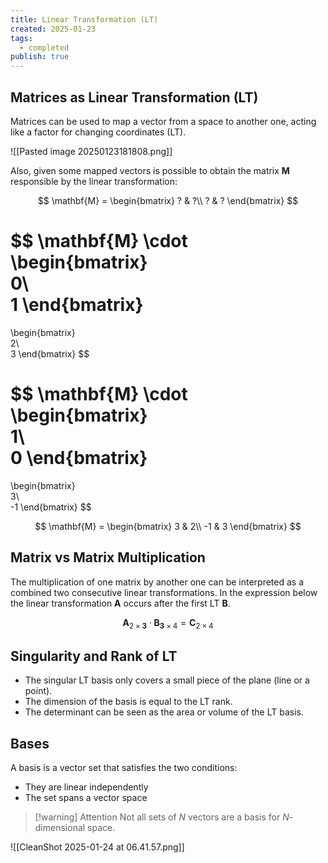 ```yaml
---
title: Linear Transformation (LT)
created: 2025-01-23
tags:
  - completed
publish: true
---
```

## Matrices as Linear Transformation (LT)

Matrices can be used to map a vector from a space to another one, acting like a factor for changing coordinates (LT).

![[Pasted image 20250123181808.png]]

Also, given some mapped vectors is possible to obtain the matrix $\mathbf{M}$ responsible by the linear transformation:

$$
\mathbf{M} = \begin{bmatrix}  
? & ?\\  
? & ?
\end{bmatrix}
$$

$$
\mathbf{M}
\cdot
\begin{bmatrix}  
0\\  
1
\end{bmatrix}
=
\begin{bmatrix}  
2\\  
3
\end{bmatrix}
$$

$$
\mathbf{M}
\cdot
\begin{bmatrix}  
1\\  
0
\end{bmatrix}
=
\begin{bmatrix}  
3\\  
-1
\end{bmatrix}
$$

$$
\mathbf{M} = 
\begin{bmatrix}  
3 & 2\\  
-1 & 3
\end{bmatrix}
$$

## Matrix vs Matrix Multiplication

The multiplication of one matrix by another one can be interpreted as a combined two consecutive linear transformations. In the expression below the linear transformation $\mathbf{A}$ occurs after the first LT $\mathbf{B}$.

$$
\mathbf{A}_{2 \times \mathbf{3}}\cdot\mathbf{B}_{\mathbf{3} \times 4} = \mathbf{C}_{2 \times 4}
$$

## Singularity and Rank of LT

- The singular LT basis only covers a small piece of the plane (line or a point).
- The dimension of the basis is equal to the LT rank.
- The determinant can be seen as the area or volume of the LT basis.

## Bases

A basis is a vector set that satisfies the two conditions:

- They are linear independently
- The set spans a vector space

> [!warning] Attention
> Not all sets of $N$ vectors are a basis for $N$-dimensional space.

![[CleanShot 2025-01-24 at 06.41.57.png]]

